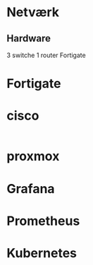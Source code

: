 # Netværk 

## Hardware
3 switche 
1 router Fortigate 


# Fortigate 


# cisco 
```tcl


```


# proxmox 



# Grafana


# Prometheus


# Kubernetes 



# 

